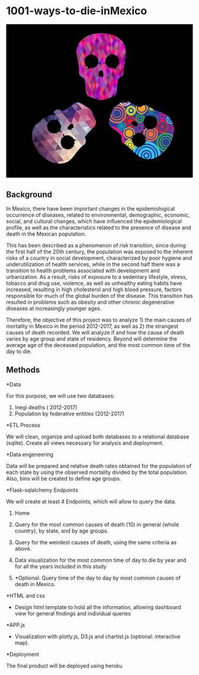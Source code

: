 # 1001-ways-to-die-inMexico

![](https://github.com/JoannePeel/1001-ways-to-die-in-Mexico/blob/master/assets/images/mexicraneos.png)

## Background 

In Mexico, there have been important changes in the epidemiological occurrence of diseases, related to environmental, demographic, economic, social, and cultural changes, which have influenced the epidemiological profile, as well as the characteristics related to the presence of disease and death in the Mexican population.

This has been described as a phenomenon of risk transition, since during the first half of the 20th century, the population was exposed to the inherent risks of a country in social development, characterized by poor hygiene and underutilization of health services, while in the second half there was a transition to health problems associated with development and urbanization. 
As a result, risks of exposure to a sedentary lifestyle, stress, tobacco and drug use, violence, as well as unhealthy eating habits have increased, resulting in high cholesterol and high blood pressure, factors responsible for much of the global burden of the disease. This transition has resulted in problems such as obesity and other chronic degenerative diseases at increasingly younger ages.

Therefore, the objective of this project was to analyze 1) the main causes of mortality in Mexico in the period 2012-2017, as well as 2) the strangest causes of death recorded.
We will analyze if and how the cause of death varies by age group and state of residency.
Beyond will determine the average age of the deceased population, and the most common time of the day to die.

## Methods

*Data

For this purpose, we will use two databases:
1)	Inegi deaths ( 2012-2017)
2)	Population by federative entities (2012-2017)

*ETL Process

We will clean, organize and upload both databases to a relational database (sqlite).
Create all views necessary for analysis and deployment.

*Data engeneering

Data will be prepared and relative death rates obtained for the population of each state by using the observed mortality divided by the total population.
Also, bins will be created to define age groups.

*Flask-sqlalchemy Endpoints

We will create at least 4 Endpoints, which will allow to query the data.

1) Home

2) Query for the most common causes of death (10) in general (whole country), by state, and by age groups.

3) Query for the weirdest causes of death, using the same criteria as above.

4) Data visualization for the most common time of day to die by year and for all the years included in this study

5) *Optional: Query time of the day to day by most common causes of death in Mexico.

*HTML and css
* Design html template to hold all the information, allowing dashboard view for general findings and individual queries

*APP.js

* Visualization with plotly.js, D3.js and chartist.js (optional: interactive map).

*Deployment

The final product will be deployed using heroku


